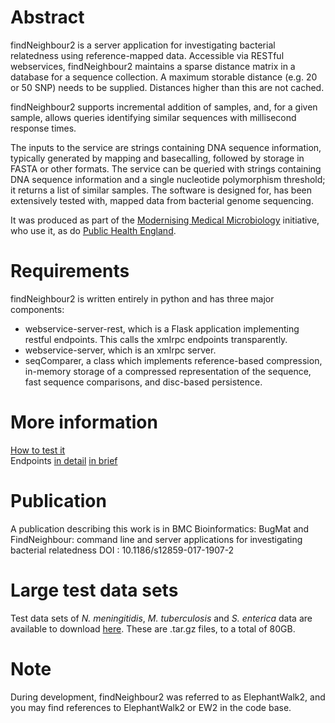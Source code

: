 # Abstract
findNeighbour2 is a server application for investigating bacterial relatedness using reference-mapped data.
Accessible via RESTful webservices, findNeighbour2 maintains a sparse distance matrix in a database
for a sequence collection.  A maximum storable distance (e.g. 20 or 50 SNP) needs to be supplied.  Distances higher than this are
not cached.

findNeighbour2 supports incremental addition of samples, and, for a given sample, allows queries identifying similar sequences
with millisecond response times.

The inputs to the service are strings containing DNA sequence information, typically generated by mapping and basecalling, followed by storage in FASTA or other formats.
The service can be queried with strings containing DNA sequence information and a single nucleotide polymorphism threshold; it returns a list of similar samples.
The software is designed for, has been extensively tested with, mapped data from bacterial genome sequencing.

It was produced as part of the [Modernising Medical Microbiology](http://modmedmicro.nsms.ox.ac.uk/) initiative, who use it, as do [Public Health England](https://www.gov.uk/government/organisations/public-health-england).

# Requirements
findNeighbour2 is written entirely in python and has three major components:
* webservice-server-rest, which is a Flask application implementing restful endpoints.  This calls the xmlrpc endpoints transparently.
* webservice-server, which is an xmlrpc server. 
* seqComparer, a class which implements reference-based compression, in-memory storage of a compressed representation of the sequence,
fast sequence comparisons, and disc-based persistence. 

# More information
[How to test it](doc/HowToTest.md)  
Endpoints [in detail](doc/endpoints.md) [in brief](doc/rest-routes.md)

# Publication
A publication describing this work is in BMC Bioinformatics:
BugMat and FindNeighbour: command line and server applications for investigating bacterial relatedness
DOI : 10.1186/s12859-017-1907-2

# Large test data sets
Test data sets of *N. meningitidis*, *M. tuberculosis* and *S. enterica* data are available to download [here](https://ora.ox.ac.uk/objects/uuid:82ce6500-fa71-496a-8ba5-ba822b6cbb50).  These are .tar.gz files, to a total of 80GB.

# Note
During development, findNeighbour2 was referred to as ElephantWalk2, and you may find references to ElephantWalk2 or EW2 in the code base.

